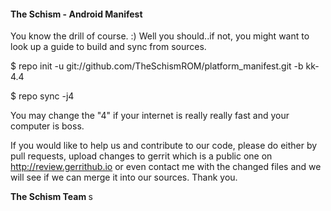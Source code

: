 <h4>
The Schism - Android Manifest
</h4>
You know the drill of course. :) Well you should..if not, you might want to look up a guide to build and sync from sources.

$ repo init -u git://github.com/TheSchismROM/platform_manifest.git -b kk-4.4

$ repo sync -j4

You may change the "4" if your internet is really really fast and your computer is boss.

If you would like to help us and contribute to our code, please do either by pull requests, upload changes to gerrit which is a public one on http://review.gerrithub.io or even contact me with the changed files and we will see if we can merge it into our sources. Thank you.

<b>
The Schism Team
</b>s

